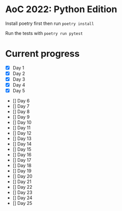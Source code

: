# AoC 2022: Python Edition

Install poetry first then run `poetry install`

Run the tests with `poetry run pytest`

# Current progress

- [x] Day 1
- [x] Day 2
- [x] Day 3
- [x] Day 4
- [x] Day 5
- [] Day 6
- [] Day 7
- [] Day 8
- [] Day 9
- [] Day 10
- [] Day 11
- [] Day 12
- [] Day 13
- [] Day 14
- [] Day 15
- [] Day 16
- [] Day 17
- [] Day 18
- [] Day 19
- [] Day 20
- [] Day 21
- [] Day 22
- [] Day 23
- [] Day 24
- [] Day 25
